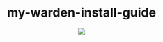 <h1 align=center>my-warden-install-guide</h1>

<section align=center>
  <img style="align: center;" src="https://pbs.twimg.com/profile_images/1797575442385235969/aY0Qhzjs_200x200.jpg">
</section>
